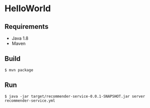 # HelloWorld

## Requirements

- Java 1.8
- Maven

## Build

    $ mvn package

## Run

    $ java -jar target/recommender-service-0.0.1-SNAPSHOT.jar server recommender-service.yml
